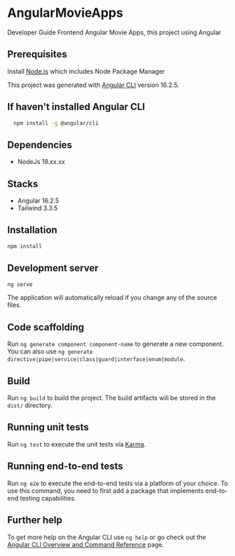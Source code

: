 # AngularMovieApps

Developer Guide Frontend Angular Movie Apps, this project using Angular

## Prerequisites

Install [Node.js](https://nodejs.org/en) which includes Node Package Manager

This project was generated with [Angular CLI](https://github.com/angular/angular-cli) version 16.2.5.

## If haven't installed Angular CLI

```bash
  npm install -g @angular/cli
```

## Dependencies

- NodeJs 18.xx.xx

## Stacks

- Angular 16.2.5
- Tailwind 3.3.5

## Installation

```bash
npm install
```

## Development server

```bash
ng serve
```

The application will automatically reload if you change any of the source files.

## Code scaffolding

Run `ng generate component component-name` to generate a new component. You can also use `ng generate directive|pipe|service|class|guard|interface|enum|module`.

## Build

Run `ng build` to build the project. The build artifacts will be stored in the `dist/` directory.

## Running unit tests

Run `ng test` to execute the unit tests via [Karma](https://karma-runner.github.io).

## Running end-to-end tests

Run `ng e2e` to execute the end-to-end tests via a platform of your choice. To use this command, you need to first add a package that implements end-to-end testing capabilities.

## Further help

To get more help on the Angular CLI use `ng help` or go check out the [Angular CLI Overview and Command Reference](https://angular.io/cli) page.

